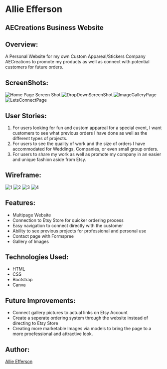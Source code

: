 # Allie Efferson

## AECreations Business Website

## Overview:
A Personal Website for my own Custom Appareal/Stickers Company AECreations to promote my products as well as connect with potential customers for future orders. 

## ScreenShots:
![Home Page Screen Shot](https://github.com/user-attachments/assets/6dcf88dc-649a-4ea6-8073-8f58e6dfa91a)
![DropDownScreenShot](https://github.com/user-attachments/assets/84dfd580-3149-46c0-adeb-3bdb081704c1)
![ImageGalleryPage](https://github.com/user-attachments/assets/7a4f386a-9153-4a53-9460-17b2500aa189)
![LetsConnectPage](https://github.com/user-attachments/assets/a87dc181-14ce-4e4b-a70d-4c837aa3aba5)

## User Stories:
1. For users looking for fun and custom appareal for a special event, I want customers to see what previous orders I have done as well as the different types of projects.
2. For users to see the quality of work and the size of orders I have accommodated for Weddings, Companies, or even small group orders.
3. For users to share my work as well as promote my company in an easier and unique fashion aside from Etsy.

## Wireframe:
![1](https://github.com/user-attachments/assets/9bc2717d-2bc8-4612-956d-4cc70070a4bf)
![2](https://github.com/user-attachments/assets/513494d8-fa73-4e30-9859-e347df5e71d9)
![3](https://github.com/user-attachments/assets/b1e11cdb-a6ea-4d9b-b03d-6ea25f5bdbe1)
![4](https://github.com/user-attachments/assets/d7e39957-717e-4a52-8a00-39357461a7b2)

## Features:
- Multipage Website
- Connection to Etsy Store for quicker ordering process
- Easy navigation to connect directly with the customer
- Ability to see previous projects for professional and personal use
- Contact page with Formspree
- Gallery of Images

## Technologies Used:
- HTML
- CSS
- Bootstrap
- Canva

## Future Improvements:
- Connect gallery pictures to actual links on Etsy Account
- Create a seperate ordering system through the website instead of directing to Etsy Store
- Creating more marketable Images via models to bring the page to a more proefessional and attractive look.

## Author:
[Allie Efferson](https://www.linkedin.com/in/allie-efferson/)

